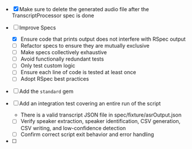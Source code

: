 - [x] Make sure to delete the generated audio file after the TranscriptProcessor spec is done

- [ ] Improve Specs
  - [x] Ensure code that prints output does not interfere with RSpec output
  - [ ] Refactor specs to ensure they are mutually exclusive
  - [ ] Make specs collectively exhaustive
  - [ ] Avoid functionally redundant tests
  - [ ] Only test custom logic
  - [ ] Ensure each line of code is tested at least once
  - [ ] Adopt RSpec best practices

- [ ] Add the `standard` gem

- [ ] Add an integration test covering an entire run of the script
  - There is a valid transcript JSON file in spec/fixture/asrOutput.json
  - [ ] Verify speaker extraction, speaker identification, CSV generation, CSV writing, and low-confidence detection
  - [ ] Confirm correct script exit behavior and error handling

- [ ] 
